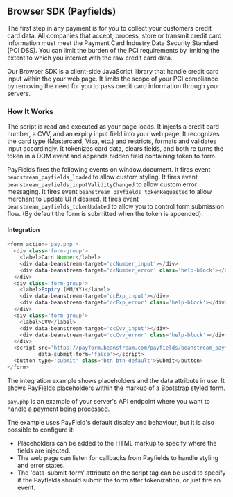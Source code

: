 ## Browser SDK (Payfields)
The first step in any payment is for you to collect your customers credit card data. All companies that accept, process, store or transmit credit card information must meet the Payment Card Industry Data Security Standard (PCI DSS). You can limit the burden of the PCI requirements by limiting the extent to which you interact with the raw credit card data.

Our Browser SDK is a client-side JavaScript library that handle credit card input within the your web page. It limits the scope of your PCI compliance by removing the need for you to pass credit card information through your servers.

### How It Works
The script is read and executed as your page loads. It injects a credit card number, a CVV, and an expiry input field into your web page. It recognizes the card type (Mastercard, Visa, etc.) and restricts, formats and validates input accordingly. It tokenizes card data, clears fields, and both re turns the token in a DOM event and appends hidden field containing token to form.

PayFields fires the following events on window.document. It fires event `beanstream_payfields_loaded` to allow custom styling. It fires event `beanstream_payfields_inputValidityChanged` to allow custom error messaging. It fires event `beanstream_payfields_tokenRequested` to allow merchant to update UI if desired. It fires event `beanstream_payfields_tokenUpdated` to allow you to control form submission flow. (By default the form is submitted when the token is appended).


#### Integration

```javascript
<form action='pay.php'>
  <div class='form-group'>
    <label>Card Number</label>
    <div data-beanstream-target='ccNumber_input'></div>
    <div data-beanstream-target='ccNumber_error' class='help-block'></div>
  </div>
  <div class='form-group'>
    <label>Expiry (MM/YY)</label>
    <div data-beanstream-target='ccExp_input'></div>
    <div data-beanstream-target='ccExp_error' class='help-block'></div>
  </div>
  <div class='form-group'>
    <label>CVV</label>
    <div data-beanstream-target='ccCvv_input'></div>
    <div data-beanstream-target='ccCvv_error' class='help-block'></div>
  </div>
  <script src='https://payform.beanstream.com/payfields/beanstream_payfields.js'     
          data-submit-form='false'></script>
  <button type='submit' class='btn btn-default'>Submit</button>
</form>
```

The integration example shows placeholders and the data attribute in use. It shows PayFields placeholders within the markup of a Bootstrap styled form.

`pay.php` is an example of your server's API endpoint where you want to handle a payment being processed.

The example uses PayField's default display and behaviour, but it is also possible to configure it:
 * Placeholders can be added to the HTML markup to specify where the fields are injected.  
 * The web page can listen for callbacks from Payfields to handle styling and error states.
 * The 'data-submit-form' attribute on the script tag can be used to specify if the Payflelds should submit the form after tokenization, or just fire an event.
